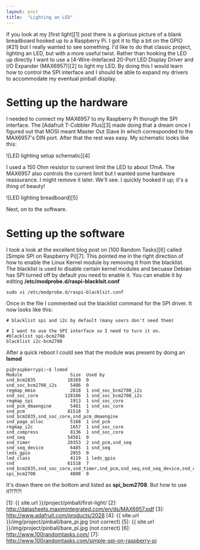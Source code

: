 ```yaml
---
layout: post
title:  "Lighting an LED"
---
```

If you look at my [first light][1] post there is a glorious picture of a blank breadboard hooked up
to a Raspberry Pi. I got it to flip a bit on the GPIO (#21) but I really wanted to see something.
I'd like to do that classic project, lighting an LED, but with a more useful twist. Rather than
hooking the LED up directly I want to use a
[4-Wire-Intefaced 20-Port LED Display Driver and I/O Expander (MAX6957)][2]
to light my LED. By doing this I would learn how to control the SPI interface
and I should be able to expand my drivers to accommodate my eventual pinball display.

Setting up the hardware
=======================

I needed to connect my MAX6957 to my Raspberry Pi thorugh the SPI interface. The
[Adafruit T-Cobbler Plus][3]
made doing that a dream once I figured out that MOSI meant Master Out Slave In which corresponded to
the MAX6957's DIN port. After that the rest was easy. My schematic looks like this:

![LED lighting setup schematic][4]

I used a 150 Ohm resistor to current limit the LED to about 17mA. The MAX6957 also controls the
current limit but I wanted some hardware reassurance. I might remove it later. We'll see. I quickly
hooked it up; it's a thing of beauty!

![LED lighting breadboard][5]

Next, on to the software.

Setting up the software
=======================

I took a look at the excellent blog post on [100 Random Tasks][6] called
[Simple SPI on Raspberry Pi][7]. This pointed me in the right direction of how to enable the Linux
Kernel module by removing it from the blacklist. The blacklist is used to disable certain kernel
modules and becuase Debian has SPI turned off by default you need to enable it. You can enable it
 by editing **/etc/modprobe.d/raspi-blacklsit.conf**

    sudo vi /etc/modprobe.d/raspi-blacklsit.conf

Once in the file I commented out the blacklist command for the SPI driver. It now looks like this:

    # blacklist spi and i2c by default (many users don't need them)

    # I want to use the SPI interface so I need to turn it on.
    #blacklist spi-bcm2708
    blacklist i2c-bcm2708

After a quick reboot I could see that the module was present by doing an **lsmod**

    pi@raspberrypi:~$ lsmod
    Module                  Size  Used by
    snd_bcm2835            18169  0
    snd_soc_bcm2708_i2s     5486  0
    regmap_mmio             2818  1 snd_soc_bcm2708_i2s
    snd_soc_core          128166  1 snd_soc_bcm2708_i2s
    regmap_spi              1913  1 snd_soc_core
    snd_pcm_dmaengine       5481  1 snd_soc_core
    snd_pcm                81518  3 snd_bcm2835,snd_soc_core,snd_pcm_dmaengine
    snd_page_alloc          5168  1 snd_pcm
    regmap_i2c              1657  1 snd_soc_core
    snd_compress            8136  1 snd_soc_core
    snd_seq                54581  0
    snd_timer              20353  2 snd_pcm,snd_seq
    snd_seq_device          6485  1 snd_seq
    leds_gpio               2055  0
    led_class               4119  1 leds_gpio
    snd                    61518  7 snd_bcm2835,snd_soc_core,snd_timer,snd_pcm,snd_seq,snd_seq_device,snd_compress
    spi_bcm2708             4808  0

It's down there on the bottom and listed as **spi_bcm2708**. But how to use it?!?!?!

[1]: {{ site.url }}/project/pinball/first-light/
[2]: http://datasheets.maximintegrated.com/en/ds/MAX6957.pdf
[3]: http://www.adafruit.com/products/2028
[4]: {{ site.url }}/img/project/pinball/bare_pi.jpg (not correct)
[5]: {{ site.url }}/img/project/pinball/bare_pi.jpg (not correct)
[6]: http://www.100randomtasks.com/
[7]: http://www.100randomtasks.com/simple-spi-on-raspberry-pi

